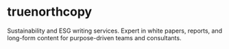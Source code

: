 # truenorthcopy
Sustainability and ESG writing services. Expert in white papers, reports, and long-form content for purpose-driven teams and consultants.
